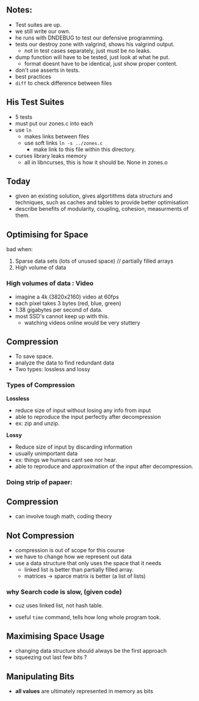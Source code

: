 ## Notes:
- Test suites are up.
- we still write our own.
- he runs with DNDEBUG to test our defensive programming.
- tests our destroy zone with valgrind, shows his valgrind output.
    - not in test cases separately, just must be no leaks.
- dump function will have to be tested, just look at what he put.
    - format doesnt have to be identical, just show proper content.
- don't use asserts in tests.
- best practices
- `diff` to check difference between files

## His Test Suites
- 5 tests
- must put our zones.c into each
- use `ln`
    - makes links between files
    - use soft links
    `ln -s ../zones.c`
        - make link to this file within this directory.
- curses library leaks memory
    - all in libncurses, this is how it should be. None in zones.o

## Today
- given an existing solution, gives algortithms data structurs and techniques, such as caches and tables to provide better optimisation
- describe benefits of modularity, coupling, cohesion, measurments of them.

## Optimising for Space
bad when:

1. Sparse data sets (lots of unused space) // partially filled arrays
2. High volume of data

### High volumes of data : Video
- imagine a 4k (3820x2160) video at 60fps
- each pixel takes 3 bytes (red, blue, green)
- 1.38 gigabytes per second of data.
- most SSD's cannot keep up with this.
    - watching videos online would be very stuttery

## Compression
- To save space.
- analyze the data to find redundant data
- Two types: lossless and lossy

### Types of Compression
**Lossless**
- reduce size of input without losing any info from input
- able to reproduce the input perfectly after decompression
- ex: zip and unzip.

**Lossy**
- Reduce size of input by discarding information
- usually unimportant data
- ex: things we humans cant see nor hear.
- able to reproduce and approximation of the input after decompression.


### Doing strip of papaer:


## Compression
- can involve tough math, coding theory

## Not Compression
- compression is out of scope for this course
- we have to change how we represent out data
- use a data structure that only uses the space that it needs
    - linked list is better than partially filled array.
    - matrices -> sparce matrix is better (a list of lists)

### why Search code is slow, (given code)
- cuz uses linked list, not hash table.


- useful `time` command, tells how long whole program took.

## Maximising Space Usage
- changing data structure should always be the first approach
- squeezing out last few bits ?

## Manipulating Bits
- **all values** are ultimately represented in memory as bits

